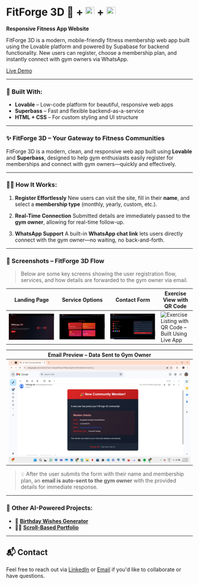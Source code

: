 
# FitForge 3D 💪  +  <img src="https://pbs.twimg.com/profile_images/1915780454092779520/PIxdzAvI_400x400.jpg" width="24" height="24">  +  <img src="https://encrypted-tbn0.gstatic.com/images?q=tbn:ANd9GcQNfSt0xBDTUkGqyLPvZa5PBHYNVg-WJ2OWPQ&s" width="24" height="24">  

**Responsive Fitness App Website**

FitForge 3D is a modern, mobile-friendly fitness membership web app built using the Lovable platform and powered by Supabase for backend functionality. New users can register, choose a membership plan, and instantly connect with gym owners via WhatsApp.

[Live Demo](https://fit-forge-3d-web.lovable.app)

---

### 🧱 **Built With:**

* **Lovable** – Low-code platform for beautiful, responsive web apps
* **Superbass** – Fast and flexible backend-as-a-service
* **HTML + CSS** – For custom styling and UI structure

---

### ✨ **FitForge 3D – Your Gateway to Fitness Communities**

FitForge 3D is a modern, clean, and responsive web app built using **Lovable** and **Superbass**, designed to help gym enthusiasts easily register for memberships and connect with gym owners—quickly and effectively.

---

### 🏋️‍♂️ **How It Works:**

1. **Register Effortlessly**
   New users can visit the site, fill in their **name**, and select a **membership type** (monthly, yearly, custom, etc.).

2. **Real-Time Connection**
   Submitted details are immediately passed to the **gym owner**, allowing for real-time follow-up.

3. **WhatsApp Support**
   A built-in **WhatsApp chat link** lets users directly connect with the gym owner—no waiting, no back-and-forth.

---

### 📸 Screenshots – FitForge 3D Flow

> Below are some key screens showing the user registration flow, services, and how details are forwarded to the gym owner via email.

| Landing Page | Service Options | Contact Form | Exercise View with QR Code |
|--------------|------------------|--------------|---------------------------|
| ![Landing Page – FitForge 3D](https://github.com/AMUGADDAHEMANTHKUMAR/fitforge-Gym-3d./blob/main/Screenshot%20(1974).png?raw=true) | ![Services – Membership Options](https://github.com/AMUGADDAHEMANTHKUMAR/fitforge-Gym-3d./blob/main/Screenshot%20(1975).png?raw=true) | ![Contact Section – Get in Touch](https://github.com/AMUGADDAHEMANTHKUMAR/fitforge-Gym-3d./blob/main/Screenshot%20(1976).png?raw=true) | ![Exercise Listing with QR Code – Built Using Live App](https://github.com/AMUGADDAHEMANTHKUMAR/fitforge-Gym-3d./blob/main/Screenshot%20(1978).png?raw=true) |

| Email Preview – Data Sent to Gym Owner |
|----------------------------------------|
| ![Email Sent with User Details](https://github.com/AMUGADDAHEMANTHKUMAR/fitforge-Gym-3d./blob/main/Screenshot%20(1977).png?raw=true) |

> 💡 After the user submits the form with their name and membership plan, an **email is auto-sent to the gym owner** with the provided details for immediate response.


---
### 🔗 **Other AI-Powered Projects:**

* 🎂 [**Birthday Wishes Generator**](https://hemanthproject.lovable.app)
* 🧑‍💼 [**Scroll-Based Portfolio**](https://hire-me-scroll.lovable.app/)

---
## 📬 Contact

Feel free to reach out via [LinkedIn](https://www.linkedin.com/in/amugaddahemanthkumar/) or [Email](https://mail.google.com/mail/?view=cm&fs=1&to=hemanthkumar7783@gmail.com&su=Hello&body=Hi%20Hemanth,%20I%20wanted%20to...)
 if you'd like to collaborate or have questions.

